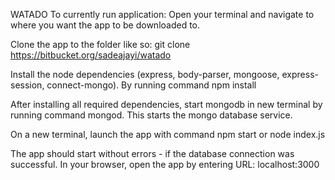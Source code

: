 WATADO
To currently run application:
Open your terminal and navigate to where you want the app to be downloaded to.

Clone the app to the folder like so: git clone https://bitbucket.org/sadeajayi/watado

Install the node dependencies (express, body-parser, mongoose, express-session, connect-mongo). By running command npm install <dependency-name>

After installing all required dependencies, start mongodb in new terminal by running command mongod. This starts the mongo database service.

On a new terminal, launch the app with command npm start or node index.js

The app should start without errors - if the database connection was successful. In your browser, open the app by entering URL: localhost:3000